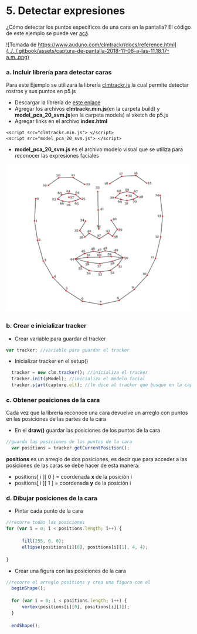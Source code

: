 # 5. Detectar expresiones

¿Cómo detectar los puntos específicos de una cara en la pantalla? El código de este ejemplo se puede ver [acá](https://editor.p5js.org/laurajunco/sketches/BykHoKd37).

![Tomada de https://www.auduno.com/clmtrackr/docs/reference.html](../../.gitbook/assets/captura-de-pantalla-2018-11-06-a-las-11.18.17-a.m..png)

### a. Incluir librería para detectar caras <a id="a-incluir-libreria-para-detectar-colores"></a>

Para este Ejemplo se utilizará la librería [clmtrackr.js](https://www.auduno.com/clmtrackr/docs/reference.html) la cual permite detectar rostros y sus puntos en p5.js

* Descargar la librería de [este enlace​](https://github.com/auduno/clmtrackr/zipball/dev)
* Agregar los archivos  **clmtrackr.min.js**\(en la carpeta build\)  y **model\_pca\_20\_svm.js**\(en la carpeta models\) al sketch de p5.js
* Agregar links en el archivo **index.html**

```markup
<script src="clmtrackr.min.js"> </script>
<script src="model_pca_20_svm.js"> </script>
```

* **model\_pca\_20\_svm.js** es el archivo modelo visual que se utiliza para reconocer las expresiones faciales

![](../../.gitbook/assets/captura-de-pantalla-2018-11-05-a-las-6.43.11-p.m..png)

### b. Crear e inicializar tracker

* Crear variable para guardar el tracker

```javascript
var tracker; //variable para guardar el tracker
```

* Inicializar tracker en el setup\(\)

```javascript
  tracker = new clm.tracker(); //inicializa el tracker
  tracker.init(pModel); //inicializa el modelo facial
  tracker.start(capture.elt); //le dice al tracker que busque en la captura de la camara
```

### c. Obtener posiciones de la cara

Cada vez que la librería reconoce una cara devuelve un arreglo con puntos en las posiciones de las partes de la cara

* En el **draw\(\)** guardar las posiciones de los puntos de la cara

```javascript
//guarda las posiciones de los puntos de la cara
  var positions = tracker.getCurrentPosition();
```

**positions** es un arreglo de dos posiciones, es decir que para acceder a las posiciones de las caras se debe hacer de esta manera:

* positions\[ i \]\[ 0 \] = coordenada **x** de la posición i
* positions\[ i \]\[ 1 \] = coordenada **y** de la posición i

### d. Dibujar posiciones de la cara

* Pintar cada punto de la cara

```javascript
//recorre todas las posiciones
for (var i = 0; i < positions.length; i++) {

      fill(255, 0, 0);
      ellipse(positions[i][0], positions[i][1], 4, 4);
      
}
```

* Crear una figura con las posiciones de la cara

```javascript
//recorre el arreglo positions y crea una figura con el
  beginShape();
  
  for (var i = 0; i < positions.length; i++) {
      vertex(positions[i][0], positions[i][1]);
  }
  
  endShape();
```



